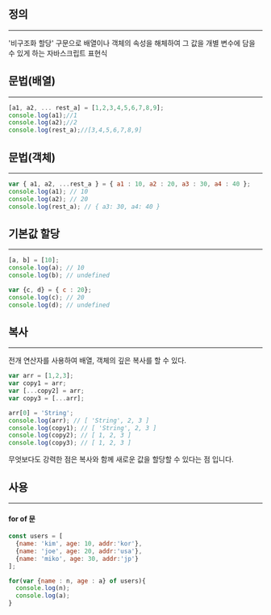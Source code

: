## 정의
---
'비구조화 할당' 구문으로 배열이나 객체의 속성을 해체하여 그 값을 개별 변수에 담을 수 있게 하는 자바스크립트 표현식

## 문법(배열)
---
```javascript
[a1, a2, ... rest_a] = [1,2,3,4,5,6,7,8,9];
console.log(a1);//1
console.log(a2);//2
console.log(rest_a);//[3,4,5,6,7,8,9]
```

## 문법(객체)
---
```javascript
var { a1, a2, ...rest_a } = { a1 : 10, a2 : 20, a3 : 30, a4 : 40 };
console.log(a1); // 10
console.log(a2); // 20
console.log(rest_a); // { a3: 30, a4: 40 }
```

## 기본값 할당
---
```javascript
[a, b] = [10];
console.log(a); // 10
console.log(b); // undefined

var {c, d} = { c : 20};
console.log(c); // 20
console.log(d); // undefined
```

## 복사
---
전개 연산자를 사용하여 배열, 객체의 깊은 복사를 할 수 있다.
```javascript
var arr = [1,2,3];
var copy1 = arr;
var [...copy2] = arr;
var copy3 = [...arr];

arr[0] = 'String';
console.log(arr); // [ 'String', 2, 3 ]
console.log(copy1); // [ 'String', 2, 3 ]
console.log(copy2); // [ 1, 2, 3 ]
console.log(copy3); // [ 1, 2, 3 ]
```
무엇보다도 강력한 점은 복사와 함께 새로운 값을 할당할 수 있다는 점 입니다.

## 사용
---
#### for of 문
```javascript
const users = [
  {name: 'kim', age: 10, addr:'kor'},
  {name: 'joe', age: 20, addr:'usa'},
  {name: 'miko', age: 30, addr:'jp'}
];

for(var {name : n, age : a} of users){
  console.log(n);
  console.log(a);
}
```
